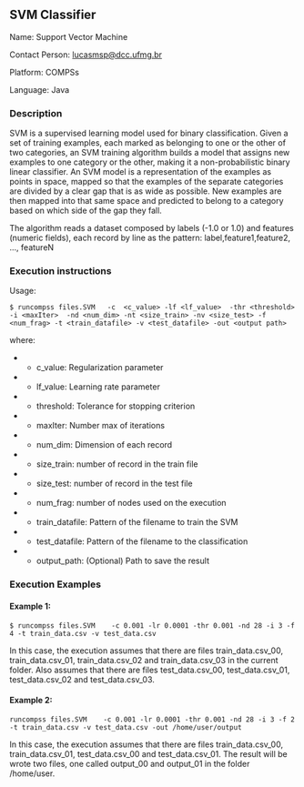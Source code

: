 ## SVM Classifier

Name: Support Vector Machine

Contact Person: lucasmsp@dcc.ufmg.br

Platform: COMPSs

Language: Java


### Description

SVM is a supervised learning model used for binary classification. Given a set of training examples, each marked as belonging to one or the other of two categories, an SVM training algorithm builds a model that assigns new examples to one category or the other, making it a non-probabilistic binary linear classifier. An SVM model is a representation of the examples as points in space, mapped so that the examples of the separate categories are divided by a clear gap that is as wide as possible. New examples are then mapped into that same space and predicted to belong to a category based on which side of the gap they fall.


The algorithm reads a dataset composed by labels (-1.0 or 1.0) and features (numeric fields), each record by line as the pattern: label,feature1,feature2, ..., featureN



###  Execution instructions

Usage:

```$ runcompss files.SVM   -c  <c_value> -lf <lf_value>  -thr <threshold> -i <maxIter>  -nd <num_dim> -nt <size_train> -nv <size_test> -f  <num_frag> -t <train_datafile> -v <test_datafile> -out <output path>```



where:

*  - c_value:  Regularization parameter
* - lf_value:  Learning rate parameter
* - threshold: Tolerance for stopping criterion
* - maxIter: Number max of iterations
* - num_dim: Dimension of each record
* - size_train:  number of record in the train file
* - size_test:   number of record in the test file
* - num_frag:    number of nodes used on the execution
* - train_datafile: Pattern of the filename to train the SVM
* - test_datafile:  Pattern of the filename to the classification
* - output_path:  (Optional) Path to save the result

### Execution Examples

#### Example 1: 
	
```$ runcompss files.SVM    -c 0.001 -lr 0.0001 -thr 0.001 -nd 28 -i 3 -f 4 -t train_data.csv -v test_data.csv```

In this case, the execution assumes that there are files train\_data.csv\_00, train\_data.csv\_01, train\_data.csv\_02 and train\_data.csv\_03 in the current folder. Also assumes that there are files test\_data.csv\_00, test\_data.csv\_01, test\_data.csv\_02 and test\_data.csv\_03.


#### Example 2: 

	runcompss files.SVM    -c 0.001 -lr 0.0001 -thr 0.001 -nd 28 -i 3 -f 2 -t train_data.csv -v test_data.csv -out /home/user/output

In this case, the execution assumes that there are files train\_data.csv\_00, train\_data.csv\_01, test\_data.csv\_00 and test\_data.csv\_01. The result will be wrote two files, one called output\_00 and output\_01 in the folder /home/user.
